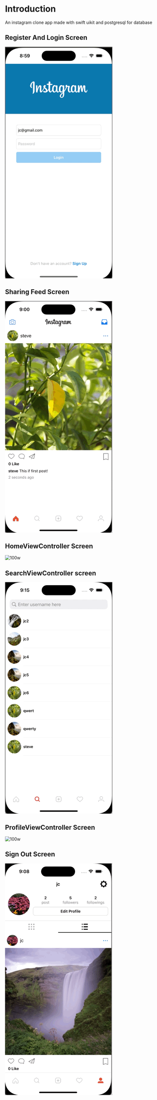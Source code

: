 <h1>Introduction</h1>
<p>An instagram clone app made with swift uikit and postgresql for database</p>

<h2>Register And Login Screen</h2>

![100w](gif/LoginAndRegister.gif)<br>
<h2>Sharing Feed Screen</h2>

![100w](gif/SharePhoto.gif)<br>
<h2>HomeViewController Screen</h2>

![100w](gif/HomeViewController.gif)<br>
<h2>SearchViewController screen</h2>

![100w](gif/SearchViewController.gif)<br>
<h2>ProfileViewController Screen</h2>

![100w](gif/ProfileViewController.gif)<br>
<h2>Sign Out Screen</h2>

![100w](gif/Logout.gif)<br>

